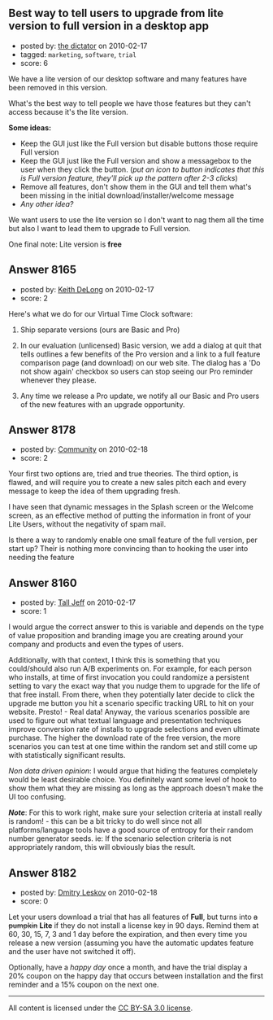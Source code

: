 ## Best way to tell users to upgrade from lite version to full version in a desktop app

- posted by: [the dictator](https://stackexchange.com/users/-1/473-the-dictator) on 2010-02-17
- tagged: `marketing`, `software`, `trial`
- score: 6

We have a lite version of our desktop software and many features have been removed in this version.

What's the best way to tell people we have those features but they can't access because it's the lite version.
 
**Some ideas:**

 - Keep the GUI just like the Full version but disable buttons those require Full version
 - Keep the GUI just like the Full version and show a messagebox to the user when they click the button. (*put an icon to button indicates that this is Full version feature, they'll pick up the pattern after 2-3 clicks*)
 - Remove all features, don't show them in the GUI and tell them what's been missing in the initial download/installer/welcome message
 - *Any other idea?*

We want users to use the lite version so I don't want to nag them all the time but also I want to lead them to upgrade to Full version. 

One final note: Lite version is **free**


## Answer 8165

- posted by: [Keith DeLong](https://stackexchange.com/users/-1/888-keith-delong) on 2010-02-17
- score: 2

Here's what we do for our Virtual Time Clock software:

1. Ship separate versions (ours are Basic and Pro)

2. In our evaluation (unlicensed) Basic version, we add a dialog at quit that tells outlines a few benefits of the Pro version and a link to a full feature comparison page (and download) on our web site. The dialog has a 'Do not show again' checkbox so users can stop seeing our Pro reminder whenever they please.

3. Any time we release a Pro update, we notify all our Basic and Pro users of the new features with an upgrade opportunity.


## Answer 8178

- posted by: [Community](https://stackexchange.com/users/-1/-1-community) on 2010-02-18
- score: 2

Your first two options are, tried and true theories.  The third option, is flawed, and will require you to create a new sales pitch each and every message to keep the idea of them upgrading fresh.

I have seen that dynamic messages in the Splash screen or the Welcome screen, as an effective method of putting the information in front of your Lite Users, without the negativity of spam mail.

Is there a way to randomly enable one small feature of the full version, per start up?  Their is nothing more convincing than to hooking the user into needing the feature


## Answer 8160

- posted by: [Tall Jeff](https://stackexchange.com/users/-1/957-tall-jeff) on 2010-02-17
- score: 1

I would argue the correct answer to this is variable and depends on the type of value proposition and branding image you are creating around your company and products and even the types of users.

Additionally, with that context, I think this is something that you could/should also run A/B experiments on. For example, for each person who installs, at time of first invocation you could randomize a persistent setting to vary the exact way that you nudge them to upgrade for the life of that free install. From there, when they potentially later decide to click the upgrade me button you hit a scenario specific tracking URL to hit on your website. Presto! - Real data! Anyway, the various scenarios possible are used to figure out what textual language and presentation techniques improve conversion rate of installs to upgrade selections and even ultimate purchase. The higher the download rate of the free version, the more scenarios you can test at one time within the random set and still come up with statistically significant results.

*Non data driven opinion*: I would argue that hiding the features completely would be least desirable choice. You definitely want some level of hook to show them what they are missing as long as the approach doesn't make the UI too confusing.

***Note***: For this to work right, make sure your selection criteria at install really is random! - this can be a bit tricky to do well since not all platforms/language tools have a good source of entropy for their random number generator seeds. ie: If the scenario selection criteria is not appropriately random, this will obviously bias the result.




## Answer 8182

- posted by: [Dmitry Leskov](https://stackexchange.com/users/-1/2093-dmitry-leskov) on 2010-02-18
- score: 0

Let your users download a trial that has all features of **Full**, but turns into <s>a pumpkin</s> **Lite** if they do not install a license key in 90 days. Remind them at 60, 30, 15, 7, 3 and 1 day before the expiration, and then every time you release a new version (assuming you have the automatic updates feature and the user have not switched it off).

Optionally, have a *happy day* once a month, and have the trial display a 20% coupon on the happy day that occurs between installation and the first reminder and a 15% coupon on the next one.



---

All content is licensed under the [CC BY-SA 3.0 license](https://creativecommons.org/licenses/by-sa/3.0/).
